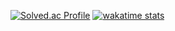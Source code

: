 
<!--
**loveminpic/loveminpic** is a ✨ _special_ ✨ repository because its `README.md` (this file) appears on your GitHub profile.

Here are some ideas to get you started:

- 🔭 I’m currently working on ...
- 🌱 I’m currently learning ...
- 👯 I’m looking to collaborate on ...
- 🤔 I’m looking for help with ...
- 💬 Ask me about ...
- 📫 How to reach me: ...
- 😄 Pronouns: ...
- ⚡ Fun fact: ...
-->
[![Solved.ac Profile](http://mazassumnida.wtf/api/v2/generate_badge?boj=minpic)](https://solved.ac/minpic/)
[![wakatime stats](https://github-readme-stats.vercel.app/api/wakatime?username=loveminpic)](https://github.com/loveminpic/github-readme-stats)

